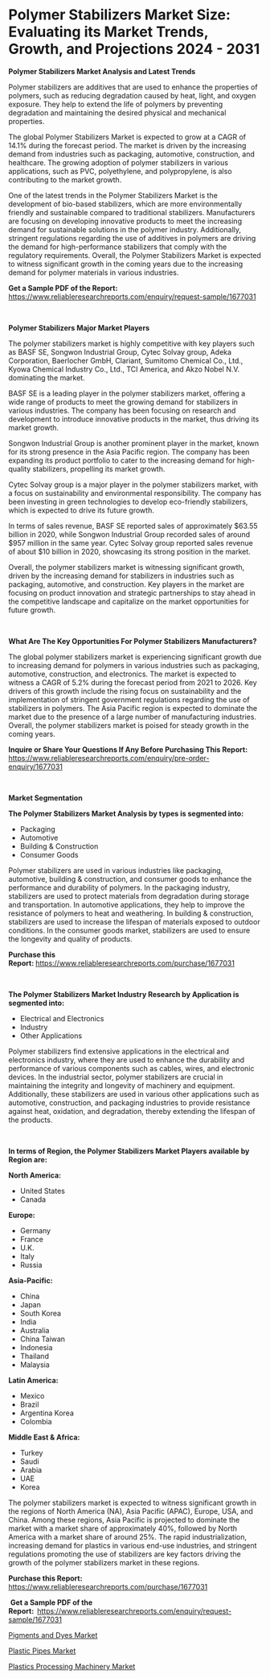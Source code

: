 <p><h1>Polymer Stabilizers Market Size: Evaluating its Market Trends, Growth, and Projections 2024 - 2031</h1></p><p><strong>Polymer Stabilizers Market Analysis and Latest Trends</strong></p>
<p><p>Polymer stabilizers are additives that are used to enhance the properties of polymers, such as reducing degradation caused by heat, light, and oxygen exposure. They help to extend the life of polymers by preventing degradation and maintaining the desired physical and mechanical properties.</p><p>The global Polymer Stabilizers Market is expected to grow at a CAGR of 14.1% during the forecast period. The market is driven by the increasing demand from industries such as packaging, automotive, construction, and healthcare. The growing adoption of polymer stabilizers in various applications, such as PVC, polyethylene, and polypropylene, is also contributing to the market growth.</p><p>One of the latest trends in the Polymer Stabilizers Market is the development of bio-based stabilizers, which are more environmentally friendly and sustainable compared to traditional stabilizers. Manufacturers are focusing on developing innovative products to meet the increasing demand for sustainable solutions in the polymer industry. Additionally, stringent regulations regarding the use of additives in polymers are driving the demand for high-performance stabilizers that comply with the regulatory requirements. Overall, the Polymer Stabilizers Market is expected to witness significant growth in the coming years due to the increasing demand for polymer materials in various industries.</p></p>
<p><strong>Get a Sample PDF of the Report:&nbsp;</strong> <a href="https://www.reliableresearchreports.com/enquiry/request-sample/1677031">https://www.reliableresearchreports.com/enquiry/request-sample/1677031</a></p>
<p>&nbsp;</p>
<p><strong>Polymer Stabilizers Major Market Players</strong></p>
<p><p>The polymer stabilizers market is highly competitive with key players such as BASF SE, Songwon Industrial Group, Cytec Solvay group, Adeka Corporation, Baerlocher GmbH, Clariant, Sumitomo Chemical Co., Ltd., Kyowa Chemical Industry Co., Ltd., TCI America, and Akzo Nobel N.V. dominating the market.</p><p>BASF SE is a leading player in the polymer stabilizers market, offering a wide range of products to meet the growing demand for stabilizers in various industries. The company has been focusing on research and development to introduce innovative products in the market, thus driving its market growth. </p><p>Songwon Industrial Group is another prominent player in the market, known for its strong presence in the Asia Pacific region. The company has been expanding its product portfolio to cater to the increasing demand for high-quality stabilizers, propelling its market growth.</p><p>Cytec Solvay group is a major player in the polymer stabilizers market, with a focus on sustainability and environmental responsibility. The company has been investing in green technologies to develop eco-friendly stabilizers, which is expected to drive its future growth.</p><p>In terms of sales revenue, BASF SE reported sales of approximately $63.55 billion in 2020, while Songwon Industrial Group recorded sales of around $957 million in the same year. Cytec Solvay group reported sales revenue of about $10 billion in 2020, showcasing its strong position in the market.</p><p>Overall, the polymer stabilizers market is witnessing significant growth, driven by the increasing demand for stabilizers in industries such as packaging, automotive, and construction. Key players in the market are focusing on product innovation and strategic partnerships to stay ahead in the competitive landscape and capitalize on the market opportunities for future growth.</p></p>
<p>&nbsp;</p>
<p><strong>What Are The Key Opportunities For Polymer Stabilizers Manufacturers?</strong></p>
<p><p>The global polymer stabilizers market is experiencing significant growth due to increasing demand for polymers in various industries such as packaging, automotive, construction, and electronics. The market is expected to witness a CAGR of 5.2% during the forecast period from 2021 to 2026. Key drivers of this growth include the rising focus on sustainability and the implementation of stringent government regulations regarding the use of stabilizers in polymers. The Asia Pacific region is expected to dominate the market due to the presence of a large number of manufacturing industries. Overall, the polymer stabilizers market is poised for steady growth in the coming years.</p></p>
<p><strong>Inquire or Share Your Questions If Any Before Purchasing This Report:</strong> <a href="https://www.reliableresearchreports.com/enquiry/pre-order-enquiry/1677031">https://www.reliableresearchreports.com/enquiry/pre-order-enquiry/1677031</a></p>
<p>&nbsp;</p>
<p><strong>Market Segmentation</strong></p>
<p><strong>The Polymer Stabilizers Market Analysis by types is segmented into:</strong></p>
<p><ul><li>Packaging</li><li>Automotive</li><li>Building & Construction</li><li>Consumer Goods</li></ul></p>
<p><p>Polymer stabilizers are used in various industries like packaging, automotive, building & construction, and consumer goods to enhance the performance and durability of polymers. In the packaging industry, stabilizers are used to protect materials from degradation during storage and transportation. In automotive applications, they help to improve the resistance of polymers to heat and weathering. In building & construction, stabilizers are used to increase the lifespan of materials exposed to outdoor conditions. In the consumer goods market, stabilizers are used to ensure the longevity and quality of products.</p></p>
<p><strong>Purchase this Report:&nbsp;</strong><a href="https://www.reliableresearchreports.com/purchase/1677031">https://www.reliableresearchreports.com/purchase/1677031</a></p>
<p>&nbsp;</p>
<p><strong>The Polymer Stabilizers Market Industry Research by Application is segmented into:</strong></p>
<p><ul><li>Electrical and Electronics</li><li>Industry</li><li>Other Applications</li></ul></p>
<p><p>Polymer stabilizers find extensive applications in the electrical and electronics industry, where they are used to enhance the durability and performance of various components such as cables, wires, and electronic devices. In the industrial sector, polymer stabilizers are crucial in maintaining the integrity and longevity of machinery and equipment. Additionally, these stabilizers are used in various other applications such as automotive, construction, and packaging industries to provide resistance against heat, oxidation, and degradation, thereby extending the lifespan of the products.</p></p>
<p>&nbsp;</p>
<p><strong>In terms of Region, the Polymer Stabilizers Market Players available by Region are:</strong></p>
<p>
    <p> <strong> North America: </strong>
        <ul>
            <li>United States</li>
            <li>Canada</li>
        </ul>
        </p> 
    <p> <strong> Europe: </strong>
        <ul>
            <li>Germany</li>
            <li>France</li>
            <li>U.K.</li>
            <li>Italy</li>
            <li>Russia</li>
        </ul>
        </p> 
    <p> <strong> Asia-Pacific: </strong>
        <ul>
            <li>China</li>
            <li>Japan</li>
            <li>South Korea</li>
            <li>India</li>
            <li>Australia</li>
            <li>China Taiwan</li>
            <li>Indonesia</li>
            <li>Thailand</li>
            <li>Malaysia</li>
        </ul>
        </p> 
    <p> <strong> Latin America: </strong>
        <ul>
            <li>Mexico</li>
            <li>Brazil</li>
            <li>Argentina Korea</li>
            <li>Colombia</li>
        </ul>
        </p> 
    <p> <strong> Middle East & Africa: </strong>
        <ul>
            <li>Turkey</li>
            <li>Saudi</li>
            <li>Arabia</li>
            <li>UAE</li>
            <li>Korea</li>
        </ul>
    </p>
    </p>
<p><p>The polymer stabilizers market is expected to witness significant growth in the regions of North America (NA), Asia Pacific (APAC), Europe, USA, and China. Among these regions, Asia Pacific is projected to dominate the market with a market share of approximately 40%, followed by North America with a market share of around 25%. The rapid industrialization, increasing demand for plastics in various end-use industries, and stringent regulations promoting the use of stabilizers are key factors driving the growth of the polymer stabilizers market in these regions.</p></p>
<p><strong>Purchase this Report: </strong><a href="https://www.reliableresearchreports.com/purchase/1677031">https://www.reliableresearchreports.com/purchase/1677031</a></p>
<p>&nbsp;<strong>Get a Sample PDF of the Report:&nbsp;&nbsp;</strong><a href="https://www.reliableresearchreports.com/enquiry/request-sample/1677031">https://www.reliableresearchreports.com/enquiry/request-sample/1677031</a></p>
<p><strong></strong></p>
<p><p><a href="https://github.com/globismark/Market-Research-Report-List-2/blob/main/pigments-and-dyes-market.md">Pigments and Dyes Market</a></p><p><a href="https://github.com/bobicer/Market-Research-Report-List-2/blob/main/plastic-pipes-market.md">Plastic Pipes Market</a></p><p><a href="https://github.com/timeliteaut/Market-Research-Report-List-1/blob/main/plastics-processing-machinery-market.md">Plastics Processing Machinery Market</a></p></p>